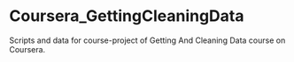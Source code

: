 Coursera_GettingCleaningData
============================

Scripts and data for course-project of Getting And Cleaning Data course on Coursera.
